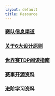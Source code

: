 ```yaml
---
layout: default 
title: Resource
---
```

### [赛队信息渠道](/Resource/赛队信息渠道)
### [关于6大设计原则](/Resource/关于6大设计原则)
### [世界赛TDP阅读指南](/Resource/世界赛TDP阅读指南)
### [赛事开源资料](/Resource/赛事开源资料)
### [进阶学习资料](/Resource/进阶学习资料)
